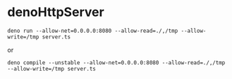 # denoHttpServer

`deno run --allow-net=0.0.0.0:8080 --allow-read=./,/tmp --allow-write=/tmp server.ts`

or

`deno compile --unstable --allow-net=0.0.0.0:8080 --allow-read=./,/tmp --allow-write=/tmp server.ts`

